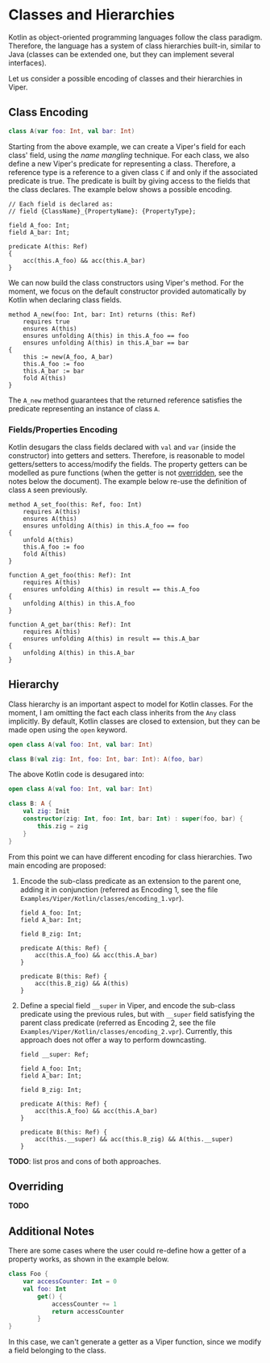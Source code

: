 # Classes and Hierarchies

Kotlin as object-oriented programming languages follow the class paradigm. Therefore, the language
has a system of class hierarchies built-in, similar to Java (classes can be extended one, 
but they can implement several interfaces).

Let us consider a possible encoding of classes and their hierarchies in Viper.

## Class Encoding

```kotlin
class A(var foo: Int, val bar: Int)
```

Starting from the above example, we can create a Viper's field for each class' field, using the _name mangling_ technique.
For each class, we also define a new Viper's predicate for representing a class. Therefore, a reference type is a 
reference to a given class `C` if and only if the associated predicate is true. The predicate is built by giving access 
to the fields that the class declares. The example below shows a possible encoding.

```viper
// Each field is declared as: 
// field {ClassName}_{PropertyName}: {PropertyType};

field A_foo: Int;
field A_bar: Int;

predicate A(this: Ref) 
{
    acc(this.A_foo) && acc(this.A_bar)
}
```

We can now build the class constructors using Viper's method. For the moment, we focus on the default constructor 
provided automatically by Kotlin when declaring class fields.

```viper
method A_new(foo: Int, bar: Int) returns (this: Ref)
    requires true
    ensures A(this)
    ensures unfolding A(this) in this.A_foo == foo
    ensures unfolding A(this) in this.A_bar == bar
{
    this := new(A_foo, A_bar)
    this.A_foo := foo
    this.A_bar := bar
    fold A(this)
}
```

The `A_new` method guarantees that the returned reference satisfies the predicate representing an instance of
class `A`.

### Fields/Properties Encoding

Kotlin desugars the class fields declared with `val` and `var` (inside the constructor) into getters and setters. 
Therefore, is reasonable to model getters/setters to access/modify the fields. 
The property getters can be modelled as pure functions (when the getter is not [overridden][0], 
see the notes below the document). The example below re-use the definition of class `A` seen previously.

```viper
method A_set_foo(this: Ref, foo: Int)
    requires A(this)
    ensures A(this)
    ensures unfolding A(this) in this.A_foo == foo
{
    unfold A(this)
    this.A_foo := foo
    fold A(this)
}

function A_get_foo(this: Ref): Int
    requires A(this)
    ensures unfolding A(this) in result == this.A_foo
{
    unfolding A(this) in this.A_foo
}

function A_get_bar(this: Ref): Int
    requires A(this)
    ensures unfolding A(this) in result == this.A_bar
{
    unfolding A(this) in this.A_bar
}
```

[0]: https://kotlinlang.org/docs/properties.html#backing-fields

## Hierarchy

Class hierarchy is an important aspect to model for Kotlin classes. For the moment, I am omitting the fact each class 
inherits from the `Any` class implicitly. By default, Kotlin classes are closed to extension, but they can be made open 
using the `open` keyword.

```kotlin
open class A(val foo: Int, val bar: Int)

class B(val zig: Int, foo: Int, bar: Int): A(foo, bar)
```

The above Kotlin code is desugared into:

```kotlin
open class A(val foo: Int, val bar: Int)

class B: A {
    val zig: Init
    constructor(zig: Int, foo: Int, bar: Int) : super(foo, bar) {
        this.zig = zig
    }
}
```

From this point we can have different encoding for class hierarchies. Two main encoding are proposed:

1. Encode the sub-class predicate as an extension to the parent one, adding it in conjunction (referred as Encoding 1,
see the file `Examples/Viper/Kotlin/classes/encoding_1.vpr`).

    ```viper
    field A_foo: Int;
    field A_bar: Int;

    field B_zig: Int; 

    predicate A(this: Ref) {
        acc(this.A_foo) && acc(this.A_bar)
    }

    predicate B(this: Ref) {
        acc(this.B_zig) && A(this)
    }
    ```

2. Define a special field `__super` in Viper, and encode the sub-class predicate using the previous rules, but 
with `__super` field satisfying the parent class predicate (referred as Encoding 2, see the 
file `Examples/Viper/Kotlin/classes/encoding_2.vpr`). Currently, this approach does not offer a way
to perform downcasting.

    ```viper
    field __super: Ref;

    field A_foo: Int;
    field A_bar: Int;

    field B_zig: Int;

    predicate A(this: Ref) {
        acc(this.A_foo) && acc(this.A_bar)
    }

    predicate B(this: Ref) {
        acc(this.__super) && acc(this.B_zig) && A(this.__super)
    }
    ```

__TODO__: list pros and cons of both approaches.

## Overriding

__TODO__

## Additional Notes

There are some cases where the user could re-define how a getter of a property works, as shown in the
example below.

```kotlin
class Foo {
    var accessCounter: Int = 0
    val foo: Int
        get() {
            accessCounter += 1
            return accessCounter
        }
}
```

In this case, we can't generate a getter as a Viper function, since we modify a field belonging to the class.